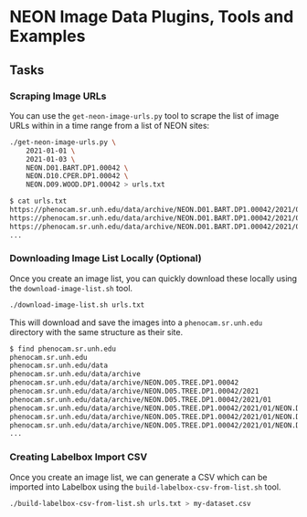 # NEON Image Data Plugins, Tools and Examples

## Tasks

### Scraping Image URLs

You can use the `get-neon-image-urls.py` tool to scrape the list of image URLs within in a time range from a list of NEON sites:

```bash
./get-neon-image-urls.py \
    2021-01-01 \
    2021-01-03 \
    NEON.D01.BART.DP1.00042 \
    NEON.D10.CPER.DP1.00042 \
    NEON.D09.WOOD.DP1.00042 > urls.txt
```

```bash
$ cat urls.txt
https://phenocam.sr.unh.edu/data/archive/NEON.D01.BART.DP1.00042/2021/01/NEON.D01.BART.DP1.00042_2021_01_01_061505.jpg
https://phenocam.sr.unh.edu/data/archive/NEON.D01.BART.DP1.00042/2021/01/NEON.D01.BART.DP1.00042_2021_01_01_063006.jpg
https://phenocam.sr.unh.edu/data/archive/NEON.D01.BART.DP1.00042/2021/01/NEON.D01.BART.DP1.00042_2021_01_01_064506.jpg
...
```

### Downloading Image List Locally (Optional)

Once you create an image list, you can quickly download these locally using the `download-image-list.sh` tool.

```bash
./download-image-list.sh urls.txt
```

This will download and save the images into a `phenocam.sr.unh.edu` directory with the same structure as their site.

```bash
$ find phenocam.sr.unh.edu
phenocam.sr.unh.edu
phenocam.sr.unh.edu/data
phenocam.sr.unh.edu/data/archive
phenocam.sr.unh.edu/data/archive/NEON.D05.TREE.DP1.00042
phenocam.sr.unh.edu/data/archive/NEON.D05.TREE.DP1.00042/2021
phenocam.sr.unh.edu/data/archive/NEON.D05.TREE.DP1.00042/2021/01
phenocam.sr.unh.edu/data/archive/NEON.D05.TREE.DP1.00042/2021/01/NEON.D05.TREE.DP1.00042_2021_01_07_124505.jpg
phenocam.sr.unh.edu/data/archive/NEON.D05.TREE.DP1.00042/2021/01/NEON.D05.TREE.DP1.00042_2021_01_18_121506.jpg
phenocam.sr.unh.edu/data/archive/NEON.D05.TREE.DP1.00042/2021/01/NEON.D05.TREE.DP1.00042_2021_01_20_123006.jpg
...
```

### Creating Labelbox Import CSV

Once you create an image list, we can generate a CSV which can be imported into Labelbox using the `build-labelbox-csv-from-list.sh` tool.

```bash
./build-labelbox-csv-from-list.sh urls.txt > my-dataset.csv
```
